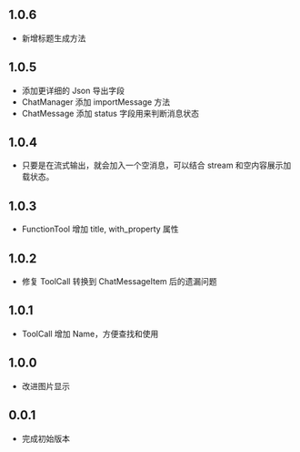 ## 1.0.6

- 新增标题生成方法

## 1.0.5

- 添加更详细的 Json 导出字段
- ChatManager 添加 importMessage 方法
- ChatMessage 添加 status 字段用来判断消息状态

## 1.0.4

- 只要是在流式输出，就会加入一个空消息，可以结合 stream 和空内容展示加载状态。

## 1.0.3

- FunctionTool 增加 title, with_property 属性

## 1.0.2

- 修复 ToolCall 转换到 ChatMessageItem 后的遗漏问题

## 1.0.1

- ToolCall 增加 Name，方便查找和使用

## 1.0.0

- 改进图片显示

## 0.0.1

- 完成初始版本
